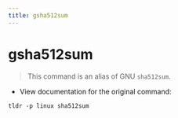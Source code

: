 ```yaml
---
title: gsha512sum
---
```

# gsha512sum

> This command is an alias of GNU `sha512sum`.

- View documentation for the original command:

`tldr -p linux sha512sum`
